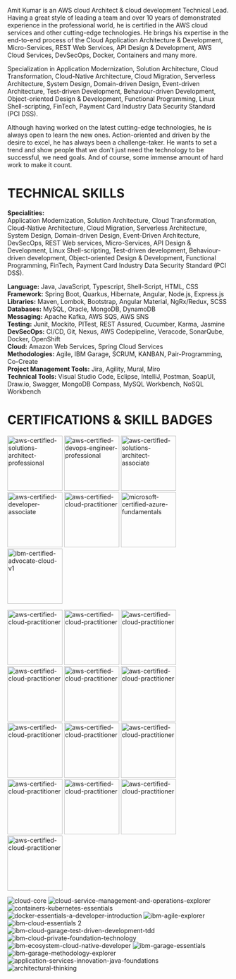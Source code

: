 Amit Kumar is an AWS cloud Architect & cloud development Technical Lead. Having a great style of leading a team and over 10 years of demonstrated experience in the professional world, he is certified in the AWS cloud services and other cutting-edge technologies. He brings his expertise in the end-to-end process of the Cloud Application Architecture & Development, Micro-Services, REST Web Services, API Design & Development, AWS Cloud Services, DevSecOps, Docker, Containers and many more.

Specialization in Application Modernization, Solution Architecture, Cloud Transformation, Cloud-Native Architecture, Cloud Migration, Serverless Architecture, System Design, Domain-driven Design, Event-driven Architecture, Test-driven Development, Behaviour-driven Development, Object-oriented Design & Development, Functional Programming, Linux Shell-scripting, FinTech, Payment Card Industry Data Security Standard (PCI DSS).

Although having worked on the latest cutting-edge technologies, he is always open to learn the new ones. Action-oriented and driven by the desire to excel, he has always been a challenge-taker. He wants to set a trend and show people that we don’t just need the technology to be successful, we need goals. And of course, some immense amount of hard work to make it count.

# TECHNICAL SKILLS
**Specialities:**  
Application Modernization, Solution Architecture, Cloud Transformation, Cloud-Native Architecture, Cloud Migration, Serverless Architecture, System Design, Domain-driven Design, Event-Driven Architecture, DevSecOps, REST Web services, Micro-Services, API Design & Development, Linux Shell-scripting, Test-driven development, Behaviour-driven development, Object-oriented Design & Development, Functional Programming, FinTech, Payment Card Industry Data Security Standard (PCI DSS).

**Language:**  Java, JavaScript, Typescript, Shell-Script, HTML, CSS  
**Framework:**  Spring Boot, Quarkus, Hibernate, Angular, Node.js, Express.js  
**Libraries:**  Maven, Lombok, Bootstrap, Angular Material, NgRx/Redux, SCSS  
**Databases:**  MySQL, Oracle, MongoDB, DynamoDB  
**Messaging:**  Apache Kafka, AWS SQS, AWS SNS  
**Testing:**  Junit, Mockito, PITest, REST Assured, Cucumber, Karma, Jasmine  
**DevSecOps:**  CI/CD, Git, Nexus, AWS Codepipeline, Veracode, SonarQube, Docker, OpenShift  
**Cloud:**  Amazon Web Services, Spring Cloud Services  
**Methodologies:**  Agile, IBM Garage, SCRUM, KANBAN, Pair-Programming, Co-Create  
**Project Management Tools:**  Jira, Agility, Mural, Miro  
**Technical Tools:**  Visual Studio Code, Eclipse, IntelliJ, Postman, SoapUI, Draw.io, Swagger, MongoDB Compass, MySQL Workbench, NoSQL Workbench

# CERTIFICATIONS & SKILL BADGES
[<img alt="aws-certified-solutions-architect-professional" src="https://user-images.githubusercontent.com/54850956/196749273-d189e3b0-1aa5-42c7-88ec-c78aa002d35a.png" height="125" width="125">](https://www.credly.com/badges/1a553df4-2078-4aca-b6c3-6f3c64efb348/public_url)
[<img alt="aws-certified-devops-engineer-professional" src="https://user-images.githubusercontent.com/54850956/196749266-79f2dbf5-96c9-49de-8b0b-9a0bbd37ea3f.png" height="125" width="125">](https://www.credly.com/badges/bb29330f-fa9b-4e4a-9f25-c8dc1abe8156/public_url)
[<img alt="aws-certified-solutions-architect-associate" src="https://user-images.githubusercontent.com/54850956/196749269-5d04b84b-e92d-487b-b05f-d3a9c0ba04eb.png" height="125" width="125">](https://www.credly.com/badges/b13074ab-029c-4bb2-bf24-dc0431a5dbb2/public_url)
[<img alt="aws-certified-developer-associate" src="https://user-images.githubusercontent.com/54850956/196749265-cc15f200-d441-496e-bd1a-782236e07620.png" height="125" width="125">](https://www.credly.com/badges/5ec2fd95-a3d9-4a35-b596-6422cb77e0fa/public_url)
[<img alt="aws-certified-cloud-practitioner" src="https://user-images.githubusercontent.com/54850956/196749257-c580043a-f781-412f-b7a8-60466d0b89b0.png" height="125" width="125">](https://www.credly.com/badges/2dd1176a-876b-43c0-a44b-ff5e796aac60/public_url)
[<img alt="microsoft-certified-azure-fundamentals" src="https://user-images.githubusercontent.com/54850956/196749330-3024892f-048f-48b3-b5d9-962af3b17a05.png" height="125" width="125">](https://www.credly.com/badges/abeaa994-ead8-49ea-b407-8882e81ba1e8/public_url)
[<img alt="ibm-certified-advocate-cloud-v1" src="https://user-images.githubusercontent.com/54850956/196749306-4b9e56e7-a53f-41ff-a78b-e0b6936b406c.png" height="125" width="125">](https://www.credly.com/badges/891b5287-99cb-4284-8bfd-3727d29236e7/public_url)

[<img alt="aws-certified-cloud-practitioner" src="https://user-images.githubusercontent.com/54850956/196749257-c580043a-f781-412f-b7a8-60466d0b89b0.png" height="125" width="125">](https://www.credly.com/badges/1a553df4-2078-4aca-b6c3-6f3c64efb348/public_url)
[<img alt="aws-certified-cloud-practitioner" src="https://user-images.githubusercontent.com/54850956/196749257-c580043a-f781-412f-b7a8-60466d0b89b0.png" height="125" width="125">](https://www.credly.com/badges/1a553df4-2078-4aca-b6c3-6f3c64efb348/public_url)
[<img alt="aws-certified-cloud-practitioner" src="https://user-images.githubusercontent.com/54850956/196749257-c580043a-f781-412f-b7a8-60466d0b89b0.png" height="125" width="125">](https://www.credly.com/badges/1a553df4-2078-4aca-b6c3-6f3c64efb348/public_url)
[<img alt="aws-certified-cloud-practitioner" src="https://user-images.githubusercontent.com/54850956/196749257-c580043a-f781-412f-b7a8-60466d0b89b0.png" height="125" width="125">](https://www.credly.com/badges/1a553df4-2078-4aca-b6c3-6f3c64efb348/public_url)
[<img alt="aws-certified-cloud-practitioner" src="https://user-images.githubusercontent.com/54850956/196749257-c580043a-f781-412f-b7a8-60466d0b89b0.png" height="125" width="125">](https://www.credly.com/badges/1a553df4-2078-4aca-b6c3-6f3c64efb348/public_url)
[<img alt="aws-certified-cloud-practitioner" src="https://user-images.githubusercontent.com/54850956/196749257-c580043a-f781-412f-b7a8-60466d0b89b0.png" height="125" width="125">](https://www.credly.com/badges/1a553df4-2078-4aca-b6c3-6f3c64efb348/public_url)
[<img alt="aws-certified-cloud-practitioner" src="https://user-images.githubusercontent.com/54850956/196749257-c580043a-f781-412f-b7a8-60466d0b89b0.png" height="125" width="125">](https://www.credly.com/badges/1a553df4-2078-4aca-b6c3-6f3c64efb348/public_url)
[<img alt="aws-certified-cloud-practitioner" src="https://user-images.githubusercontent.com/54850956/196749257-c580043a-f781-412f-b7a8-60466d0b89b0.png" height="125" width="125">](https://www.credly.com/badges/1a553df4-2078-4aca-b6c3-6f3c64efb348/public_url)
[<img alt="aws-certified-cloud-practitioner" src="https://user-images.githubusercontent.com/54850956/196749257-c580043a-f781-412f-b7a8-60466d0b89b0.png" height="125" width="125">](https://www.credly.com/badges/1a553df4-2078-4aca-b6c3-6f3c64efb348/public_url)
[<img alt="aws-certified-cloud-practitioner" src="https://user-images.githubusercontent.com/54850956/196749257-c580043a-f781-412f-b7a8-60466d0b89b0.png" height="125" width="125">](https://www.credly.com/badges/1a553df4-2078-4aca-b6c3-6f3c64efb348/public_url)
[<img alt="aws-certified-cloud-practitioner" src="https://user-images.githubusercontent.com/54850956/196749257-c580043a-f781-412f-b7a8-60466d0b89b0.png" height="125" width="125">](https://www.credly.com/badges/1a553df4-2078-4aca-b6c3-6f3c64efb348/public_url)
[<img alt="aws-certified-cloud-practitioner" src="https://user-images.githubusercontent.com/54850956/196749257-c580043a-f781-412f-b7a8-60466d0b89b0.png" height="125" width="125">](https://www.credly.com/badges/1a553df4-2078-4aca-b6c3-6f3c64efb348/public_url)
[<img alt="aws-certified-cloud-practitioner" src="https://user-images.githubusercontent.com/54850956/196749257-c580043a-f781-412f-b7a8-60466d0b89b0.png" height="125" width="125">](https://www.credly.com/badges/1a553df4-2078-4aca-b6c3-6f3c64efb348/public_url)


![cloud-core](https://user-images.githubusercontent.com/54850956/196749278-832cabec-8925-47d7-993f-8bcd16b67a78.png)
![cloud-service-management-and-operations-explorer](https://user-images.githubusercontent.com/54850956/196749284-203ef265-eba1-4494-970c-2733feffad1b.png)
![containers-kubernetes-essentials](https://user-images.githubusercontent.com/54850956/196749291-264702e8-6f9f-47c5-92e6-d586655cf57f.png)
![docker-essentials-a-developer-introduction](https://user-images.githubusercontent.com/54850956/196749297-dcb21c79-47d6-46a1-97a4-c29acb5d0d3e.png)
![ibm-agile-explorer](https://user-images.githubusercontent.com/54850956/196749303-ab69494a-da4b-4a99-bcfa-2489133c0b08.png)
![]()
![ibm-cloud-essentials 2](https://user-images.githubusercontent.com/54850956/196749309-f14ae235-032f-427b-a11a-c0a71dd001d8.png)
![ibm-cloud-garage-test-driven-development-tdd](https://user-images.githubusercontent.com/54850956/196749313-ee22f50c-1da5-4dd7-8858-93cbcac4e39c.png)
![ibm-cloud-private-foundation-technology](https://user-images.githubusercontent.com/54850956/196749318-d67e238c-ac63-4a91-a55c-af7c82e3e7a9.png)
![ibm-ecosystem-cloud-native-developer](https://user-images.githubusercontent.com/54850956/196749322-0543fab8-9127-43fd-aa77-992d53035fe1.png)
![ibm-garage-essentials](https://user-images.githubusercontent.com/54850956/196749323-e8e86124-d806-425f-a99d-b3dccd1ad611.png)
![ibm-garage-methodology-explorer](https://user-images.githubusercontent.com/54850956/196749326-fa6d8046-9c19-40a6-8c4c-1365e847154c.png)
![]()
![application-services-innovation-java-foundations](https://user-images.githubusercontent.com/54850956/196749334-f62e931e-fe70-4d6f-b5d2-08a579b138a4.png)
![architectural-thinking](https://user-images.githubusercontent.com/54850956/196749339-8fa1e938-bed1-4c8b-993c-c9c84d285eea.png)
